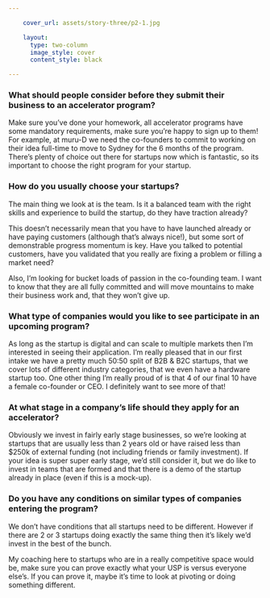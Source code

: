 ```yaml
---

    cover_url: assets/story-three/p2-1.jpg

    layout:
      type: two-column
      image_style: cover
      content_style: black

---
```

### What should people consider before they submit their business to an accelerator program?

Make sure you’ve done your homework, all accelerator programs have some mandatory requirements, make sure you’re happy to sign up to them!
For example, at muru-D we need the co-founders to commit to working on their idea full-time to move to Sydney for the 6 months of the program. There’s plenty of choice out there for startups now which is fantastic, so its important to choose the right program for your startup.

### How do you usually choose your startups?

The main thing we look at is the team. Is it a balanced team with the right skills and experience to build the startup, do they have traction already?

This doesn’t necessarily mean that you have to have launched already or have paying customers (although that’s always nice!), but some sort of demonstrable progress momentum is key. Have you talked to potential customers, have you validated that you really are fixing a problem or filling a market need?

Also, I’m looking for bucket loads of passion in the co-founding team. I want to know that they are all fully committed and will move mountains to make their business work and, that they won’t give up.

### What type of companies would you like to see participate in an upcoming program?

As long as the startup is digital and can scale to multiple markets then I’m interested in seeing their application.  I’m really pleased that in our first intake we have a pretty much 50:50 split of B2B & B2C startups, that we cover lots of different industry categories, that we even have a hardware startup too.
One other thing I’m really proud of is that 4 of our final 10 have a female co-founder or CEO.  I definitely want to see more of that!

### At what stage in a company’s life should they apply for an accelerator?

Obviously we invest in fairly early stage businesses, so we’re looking at startups that are usually less than 2 years old or have raised less than $250k of external funding (not including friends or family investment).
If your idea is super super early stage, we’d still consider it, but we do like to invest in teams that are formed and that there is a demo of the startup already in place (even if this is a mock-up).

### Do you have any conditions on similar types of companies entering the program?

We don’t have conditions that all startups need to be different. However if there are 2 or 3 startups doing exactly the same thing then it’s likely we’d invest in the best of the bunch.

My coaching here to startups who are in a really competitive space would be, make sure you can prove exactly what your USP is versus everyone else’s. If you can prove it, maybe it’s time to look at pivoting or doing something different.
